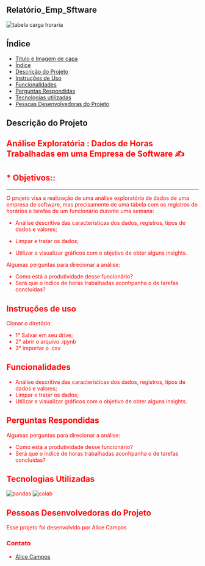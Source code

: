 ## Relatório_Emp_Sftware

![tabela carga horaria ](https://i.imgur.com/XRkaVce.png)


## Índice 

* [Título e Imagem de capa](#Título-e-Imagem-de-capa)
* [Índice](#índice)
* [Descrição do Projeto](#descrição-do-projeto)
* [Instruções de Uso](#instrução-de-uso)
* [Funcionalidades](#funcionalidades)
* [Perguntas Respondidas](#perguntas-respondidas)
* [Tecnologias utilizadas](#tecnologias-utilizadas)
* [Pessoas Desenvolvedoras do Projeto](#pessoas-desenvolvedoras)


## Descrição do Projeto

## <font color = red> Análise Exploratória : Dados de Horas Trabalhadas em uma Empresa de Software ✍

## <font color = red>* Objetivos::
---
O projeto visa a realização de uma análise exploratória de dados de uma empresa de software, mas precisamente de uma tabela com os registros de horários e tarefas de um funcionário durante uma semana:


*   Análise descritiva das características dos dados, registros, tipos de dados
    e valores;
*   Limpar e tratar os dados;

*   Utilizar e visualizar gráficos com o objetivo de obter alguns insights.

Algumas perguntas para direcionar a análise:

  - Como está a produtividade desse funcionário?
  - Será que o índice de horas trabalhadas aconhpanha o de tarefas concluídas?
    
## Instruções de uso

Clonar o diretório:
* 1° Salvar em seu drive;
* 2° abrir o arquivo .ipynb
* 3° importar o .csv

## Funcionalidades

*   Análise descritiva das características dos dados, registros, tipos de dados
    e valores;
*   Limpar e tratar os dados;
*   Utilizar e visualizar gráficos com o objetivo de obter alguns insights.

## Perguntas Respondidas 

Algumas perguntas para direcionar a análise:
  - Como está a produtividade desse funcionário?
  - Será que o índice de horas trabalhadas aconhpanha o de tarefas concluídas?
    
## Tecnologias Utilizadas

![pandas](https://i.imgur.com/1I7NOxR.jpg)
![colab](https://i.imgur.com/fzXvCHa.jpg)

## Pessoas Desenvolvedoras do Projeto
Esse projeto foi desenvolvido por Alice Campos

### Contato

* [Alice Campos](https://www.linkedin.com/in/alicecalagecampos/)

  
